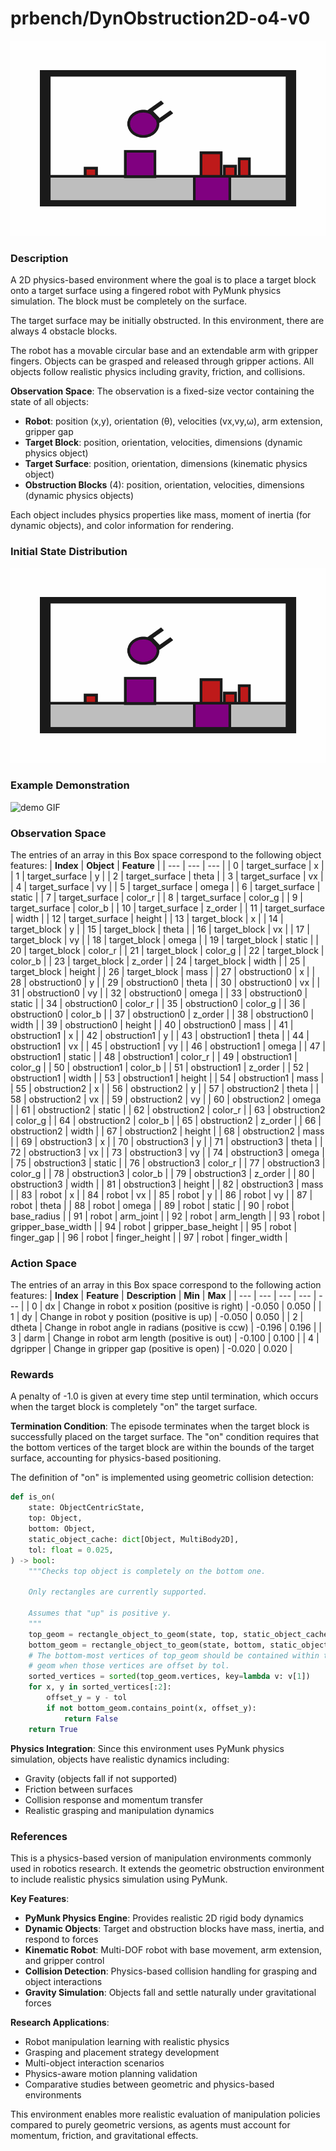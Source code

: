 # prbench/DynObstruction2D-o4-v0
![random action GIF](assets/random_action_gifs/DynObstruction2D-o4.gif)

### Description
A 2D physics-based environment where the goal is to place a target block onto a target surface using a fingered robot with PyMunk physics simulation. The block must be completely on the surface.

The target surface may be initially obstructed. In this environment, there are always 4 obstacle blocks.

The robot has a movable circular base and an extendable arm with gripper fingers. Objects can be grasped and released through gripper actions. All objects follow realistic physics including gravity, friction, and collisions.

**Observation Space**: The observation is a fixed-size vector containing the state of all objects:
- **Robot**: position (x,y), orientation (θ), velocities (vx,vy,ω), arm extension, gripper gap
- **Target Block**: position, orientation, velocities, dimensions (dynamic physics object)
- **Target Surface**: position, orientation, dimensions (kinematic physics object)
- **Obstruction Blocks** (4): position, orientation, velocities, dimensions (dynamic physics objects)

Each object includes physics properties like mass, moment of inertia (for dynamic objects), and color information for rendering.

### Initial State Distribution
![initial state GIF](assets/initial_state_gifs/DynObstruction2D-o4.gif)

### Example Demonstration
![demo GIF](assets/demo_gifs/DynObstruction2D-o4.gif)

### Observation Space
The entries of an array in this Box space correspond to the following object features:
| **Index** | **Object** | **Feature** |
| --- | --- | --- |
| 0 | target_surface | x |
| 1 | target_surface | y |
| 2 | target_surface | theta |
| 3 | target_surface | vx |
| 4 | target_surface | vy |
| 5 | target_surface | omega |
| 6 | target_surface | static |
| 7 | target_surface | color_r |
| 8 | target_surface | color_g |
| 9 | target_surface | color_b |
| 10 | target_surface | z_order |
| 11 | target_surface | width |
| 12 | target_surface | height |
| 13 | target_block | x |
| 14 | target_block | y |
| 15 | target_block | theta |
| 16 | target_block | vx |
| 17 | target_block | vy |
| 18 | target_block | omega |
| 19 | target_block | static |
| 20 | target_block | color_r |
| 21 | target_block | color_g |
| 22 | target_block | color_b |
| 23 | target_block | z_order |
| 24 | target_block | width |
| 25 | target_block | height |
| 26 | target_block | mass |
| 27 | obstruction0 | x |
| 28 | obstruction0 | y |
| 29 | obstruction0 | theta |
| 30 | obstruction0 | vx |
| 31 | obstruction0 | vy |
| 32 | obstruction0 | omega |
| 33 | obstruction0 | static |
| 34 | obstruction0 | color_r |
| 35 | obstruction0 | color_g |
| 36 | obstruction0 | color_b |
| 37 | obstruction0 | z_order |
| 38 | obstruction0 | width |
| 39 | obstruction0 | height |
| 40 | obstruction0 | mass |
| 41 | obstruction1 | x |
| 42 | obstruction1 | y |
| 43 | obstruction1 | theta |
| 44 | obstruction1 | vx |
| 45 | obstruction1 | vy |
| 46 | obstruction1 | omega |
| 47 | obstruction1 | static |
| 48 | obstruction1 | color_r |
| 49 | obstruction1 | color_g |
| 50 | obstruction1 | color_b |
| 51 | obstruction1 | z_order |
| 52 | obstruction1 | width |
| 53 | obstruction1 | height |
| 54 | obstruction1 | mass |
| 55 | obstruction2 | x |
| 56 | obstruction2 | y |
| 57 | obstruction2 | theta |
| 58 | obstruction2 | vx |
| 59 | obstruction2 | vy |
| 60 | obstruction2 | omega |
| 61 | obstruction2 | static |
| 62 | obstruction2 | color_r |
| 63 | obstruction2 | color_g |
| 64 | obstruction2 | color_b |
| 65 | obstruction2 | z_order |
| 66 | obstruction2 | width |
| 67 | obstruction2 | height |
| 68 | obstruction2 | mass |
| 69 | obstruction3 | x |
| 70 | obstruction3 | y |
| 71 | obstruction3 | theta |
| 72 | obstruction3 | vx |
| 73 | obstruction3 | vy |
| 74 | obstruction3 | omega |
| 75 | obstruction3 | static |
| 76 | obstruction3 | color_r |
| 77 | obstruction3 | color_g |
| 78 | obstruction3 | color_b |
| 79 | obstruction3 | z_order |
| 80 | obstruction3 | width |
| 81 | obstruction3 | height |
| 82 | obstruction3 | mass |
| 83 | robot | x |
| 84 | robot | vx |
| 85 | robot | y |
| 86 | robot | vy |
| 87 | robot | theta |
| 88 | robot | omega |
| 89 | robot | static |
| 90 | robot | base_radius |
| 91 | robot | arm_joint |
| 92 | robot | arm_length |
| 93 | robot | gripper_base_width |
| 94 | robot | gripper_base_height |
| 95 | robot | finger_gap |
| 96 | robot | finger_height |
| 97 | robot | finger_width |


### Action Space
The entries of an array in this Box space correspond to the following action features:
| **Index** | **Feature** | **Description** | **Min** | **Max** |
| --- | --- | --- | --- | --- |
| 0 | dx | Change in robot x position (positive is right) | -0.050 | 0.050 |
| 1 | dy | Change in robot y position (positive is up) | -0.050 | 0.050 |
| 2 | dtheta | Change in robot angle in radians (positive is ccw) | -0.196 | 0.196 |
| 3 | darm | Change in robot arm length (positive is out) | -0.100 | 0.100 |
| 4 | dgripper | Change in gripper gap (positive is open) | -0.020 | 0.020 |


### Rewards
A penalty of -1.0 is given at every time step until termination, which occurs when the target block is completely "on" the target surface.

**Termination Condition**: The episode terminates when the target block is successfully placed on the target surface. The "on" condition requires that the bottom vertices of the target block are within the bounds of the target surface, accounting for physics-based positioning.

The definition of "on" is implemented using geometric collision detection:
```python
def is_on(
    state: ObjectCentricState,
    top: Object,
    bottom: Object,
    static_object_cache: dict[Object, MultiBody2D],
    tol: float = 0.025,
) -> bool:
    """Checks top object is completely on the bottom one.

    Only rectangles are currently supported.

    Assumes that "up" is positive y.
    """
    top_geom = rectangle_object_to_geom(state, top, static_object_cache)
    bottom_geom = rectangle_object_to_geom(state, bottom, static_object_cache)
    # The bottom-most vertices of top_geom should be contained within the bottom
    # geom when those vertices are offset by tol.
    sorted_vertices = sorted(top_geom.vertices, key=lambda v: v[1])
    for x, y in sorted_vertices[:2]:
        offset_y = y - tol
        if not bottom_geom.contains_point(x, offset_y):
            return False
    return True
```

**Physics Integration**: Since this environment uses PyMunk physics simulation, objects have realistic dynamics including:
- Gravity (objects fall if not supported)
- Friction between surfaces
- Collision response and momentum transfer
- Realistic grasping and manipulation dynamics


### References
This is a physics-based version of manipulation environments commonly used in robotics research. It extends the geometric obstruction environment to include realistic physics simulation using PyMunk.

**Key Features**:
- **PyMunk Physics Engine**: Provides realistic 2D rigid body dynamics
- **Dynamic Objects**: Target and obstruction blocks have mass, inertia, and respond to forces
- **Kinematic Robot**: Multi-DOF robot with base movement, arm extension, and gripper control
- **Collision Detection**: Physics-based collision handling for grasping and object interactions
- **Gravity Simulation**: Objects fall and settle naturally under gravitational forces

**Research Applications**:
- Robot manipulation learning with realistic physics
- Grasping and placement strategy development  
- Multi-object interaction scenarios
- Physics-aware motion planning validation
- Comparative studies between geometric and physics-based environments

This environment enables more realistic evaluation of manipulation policies compared to purely geometric versions, as agents must account for momentum, friction, and gravitational effects.
